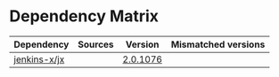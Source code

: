 # Dependency Matrix

Dependency | Sources | Version | Mismatched versions
---------- | ------- | ------- | -------------------
[jenkins-x/jx](https://github.com/jenkins-x/jx.git) |  | [2.0.1076](https://github.com/jenkins-x/jx/releases/tag/v2.0.1076) | 

